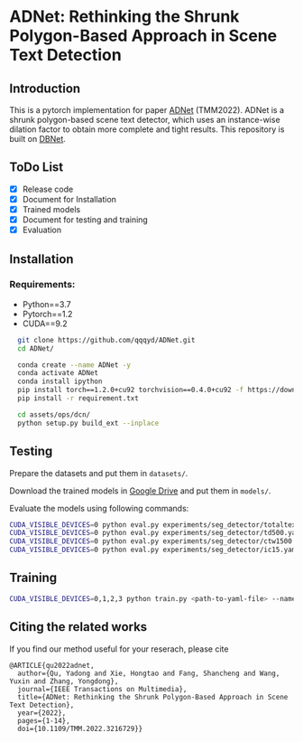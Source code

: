 # ADNet: Rethinking the Shrunk Polygon-Based Approach in Scene Text Detection

## Introduction
This is a pytorch implementation for paper [ADNet](https://ieeexplore.ieee.org/document/9927333) (TMM2022). ADNet is a shrunk polygon-based scene text detector, which uses an instance-wise dilation factor to obtain more complete and tight results. This repository is built on [DBNet](https://github.com/MhLiao/DB).

## ToDo List

- [x] Release code
- [x] Document for Installation
- [x] Trained models
- [x] Document for testing and training
- [x] Evaluation

## Installation

### Requirements:
- Python==3.7
- Pytorch==1.2
- CUDA==9.2

```bash
  git clone https://github.com/qqqyd/ADNet.git
  cd ADNet/

  conda create --name ADNet -y
  conda activate ADNet
  conda install ipython
  pip install torch==1.2.0+cu92 torchvision==0.4.0+cu92 -f https://download.pytorch.org/whl/torch_stable.html
  pip install -r requirement.txt

  cd assets/ops/dcn/
  python setup.py build_ext --inplace
```

## Testing

Prepare the datasets and put them in ```datasets/```.

Download the trained models in [Google Drive](https://drive.google.com/drive/folders/1CBe5qQGJPVAA48BEX-wBX72200PXXK9Z?usp=share_link) and put them in ```models/```.

Evaluate the models using following commands:
```bash
CUDA_VISIBLE_DEVICES=0 python eval.py experiments/seg_detector/totaltext.yaml --resume models/adnet_td500 --polygon --box_thresh 0.7
CUDA_VISIBLE_DEVICES=0 python eval.py experiments/seg_detector/td500.yaml --resume models/adnet_td500 --polygon --box_thresh 0.7
CUDA_VISIBLE_DEVICES=0 python eval.py experiments/seg_detector/ctw1500.yaml --resume models/adnet_td500 --polygon --box_thresh 0.8
CUDA_VISIBLE_DEVICES=0 python eval.py experiments/seg_detector/ic15.yaml --resume models/adnet_td500 --polygon --box_thresh 0.8
```

## Training
```bash
CUDA_VISIBLE_DEVICES=0,1,2,3 python train.py <path-to-yaml-file> --name <task-name> --resume <pretrained model on SynthText (optional)> --num_gpus 4
```



## Citing the related works

If you find our method useful for your reserach, please cite

    @ARTICLE{qu2022adnet,
      author={Qu, Yadong and Xie, Hongtao and Fang, Shancheng and Wang, Yuxin and Zhang, Yongdong},
      journal={IEEE Transactions on Multimedia}, 
      title={ADNet: Rethinking the Shrunk Polygon-Based Approach in Scene Text Detection}, 
      year={2022},
      pages={1-14},
      doi={10.1109/TMM.2022.3216729}}
